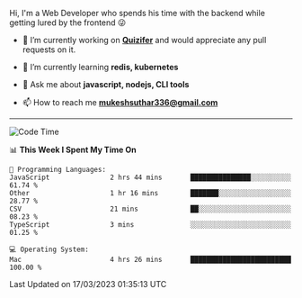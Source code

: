 Hi, I'm a Web Developer who spends his time with the backend while getting lured by the frontend 😜

- 🔭 I’m currently working on **[Quizifer](https://github.com/SutharMukesh/Quizifer/)** and would appreciate any pull requests on it.

- 🌱 I’m currently learning **redis, kubernetes**

- 💬 Ask me about **javascript, nodejs, CLI tools**

- 📫 How to reach me **mukeshsuthar336@gmail.com**

---
<!--START_SECTION:waka-->
![Code Time](http://img.shields.io/badge/Code%20Time-2%2C186%20hrs%2049%20mins-blue)

📊 **This Week I Spent My Time On** 

```text
💬 Programming Languages: 
JavaScript               2 hrs 44 mins       ███████████████░░░░░░░░░░   61.74 % 
Other                    1 hr 16 mins        ███████░░░░░░░░░░░░░░░░░░   28.77 % 
CSV                      21 mins             ██░░░░░░░░░░░░░░░░░░░░░░░   08.23 % 
TypeScript               3 mins              ░░░░░░░░░░░░░░░░░░░░░░░░░   01.25 % 

💻 Operating System: 
Mac                      4 hrs 26 mins       █████████████████████████   100.00 % 
```


 Last Updated on 17/03/2023 01:35:13 UTC
<!--END_SECTION:waka-->
